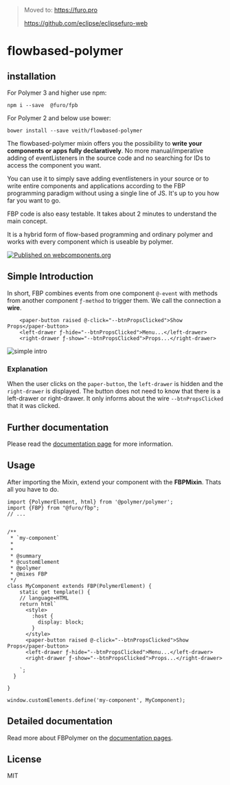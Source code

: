> Moved to: https://furo.pro
> 
> https://github.com/eclipse/eclipsefuro-web


# flowbased-polymer

## installation

For Polymer 3 and higher use npm:
```
npm i --save  @furo/fpb
```

For Polymer 2 and below use bower:
```
bower install --save veith/flowbased-polymer
```




The flowbased-polymer mixin offers you the possibility to **write your components or apps fully declaratively**. No more manual/imperative adding of eventListeners in the source code and no searching for IDs to access the component you want.

You can use it to simply save adding eventlisteners in your source or to write entire components and applications according to the FBP programming paradigm without using a single line of JS. It's up to you how far you want to go.

FBP code is also easy testable. It takes about 2 minutes to understand the main concept.

It is a hybrid form of flow-based programming and ordinary polymer and works with every component which is useable by polymer.


[![Published on webcomponents.org](https://img.shields.io/badge/webcomponents.org-published-blue.svg)](https://www.webcomponents.org/element/veith/flowbased-polymer)

## Simple Introduction
In short, FBP combines events from one component `@-event` with methods from another component `ƒ-method` to trigger them. We call the connection a **wire**.

```
    <paper-button raised @-click="--btnPropsClicked">Show Props</paper-button>
    <left-drawer ƒ-hide="--btnPropsClicked">Menu...</left-drawer>
    <right-drawer ƒ-show="--btnPropsClicked">Props...</right-drawer>
```

![simple intro](https://veith.github.io/flowbased-polymer/images/short-intro.png)

### Explanation
When the user clicks on the `paper-button`, the `left-drawer` is hidden and the `right-drawer` is displayed.
The button does not need to know that there is a left-drawer or right-drawer. It only informs about the wire `--btnPropsClicked` that it was clicked.

## Further documentation
Please read the [documentation page](https://veith.github.io/flowbased-polymer/wireing/overview/) for more information.



## Usage 
After importing the Mixin, extend your component with the **FBPMixin**. Thats all you have to do.


```
import {PolymerElement, html} from '@polymer/polymer';
import {FBP} from "@furo/fbp";
// ...


/**
 * `my-component`
 *
 *
 * @summary
 * @customElement
 * @polymer
 * @mixes FBP
 */
class MyComponent extends FBP(PolymerElement) {
    static get template() {
    // language=HTML
    return html`
      <style>
        :host {
          display: block;
        }
      </style>
      <paper-button raised @-click="--btnPropsClicked">Show Props</paper-button>
      <left-drawer ƒ-hide="--btnPropsClicked">Menu...</left-drawer>
      <right-drawer ƒ-show="--btnPropsClicked">Props...</right-drawer>

    `;
  }

}

window.customElements.define('my-component', MyComponent);
```

## Detailed documentation
Read more about FBPolymer on the  [documentation pages](https://veith.github.io/flowbased-polymer/).



## License

MIT

